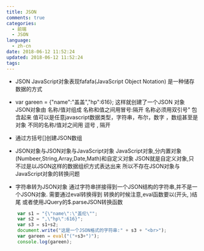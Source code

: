 ```yaml
---
title: JSON
comments: true
categories:
  - 前端
  - JSON
language:
  - zh-cn
date: 2018-06-12 11:52:24
updated: 2018-06-12 11:52:24
tags:
---
```

- JSON JavaScript对象表现fafafa(JavaScript Object Notation) 是一种储存数据的方式

- var gareen = {"name":"盖盖","hp":616}; 
这样就创建了一个JSON 对象 
JSON对象由 名称/值对组成 名称和值之间用冒号:隔开 
名称必须用双引号" 包含起来 
值可以是任意javascript数据类型，字符串，布尔，数字 ，数组甚至是对象 
不同的名称/值对之间用 逗号 , 隔开

- 通过方括号[]创建JSON数组

- JSON对象与JSON对象与JavaScript对象
  JavaScript对象,分内置对象(Numbeer,String,Array,Date,Math)和自定义对象
  JSON就是自定义对象,只不过是以JSON这样的数据组织方式表达出来
  所以不存在JSON对象与JavaScript对象的转换问题

- 字符串转为JSON对象
  通过字符串拼接得到一个JSON结构的字符串,并不是一个JSON对象. 需要通过eval转换得到
  转换的时候注意,eval函数要以(开头, )结尾
  或者使用JQuery的$.parseJSON转换函数
```javascript
	var s1 = "{\"name\":\"盖伦\"";
	var s2 = ",\"hp\":616}";
	var s3 = s1+s2;
	document.write("这是一个JSON格式的字符串:" + s3 + "<br>");
	var gareen = eval("("+s3+")");
	console.log(gareen);
```
